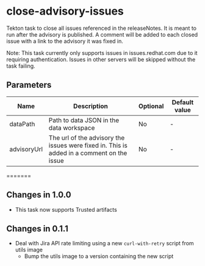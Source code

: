# close-advisory-issues

Tekton task to close all issues referenced in the releaseNotes. It is meant to run after the advisory is published.
A comment will be added to each closed issue with a link to the advisory it was fixed in.

Note: This task currently only supports issues in issues.redhat.com due to it requiring authentication.
Issues in other servers will be skipped without the task failing.

## Parameters

| Name        | Description                                                                               | Optional | Default value |
|-------------|-------------------------------------------------------------------------------------------|----------|---------------|
| dataPath    | Path to data JSON in the data workspace                                                   | No       | -             |
| advisoryUrl | The url of the advisory the issues were fixed in. This is added in a comment on the issue | No       | -             |

=======
## Changes in 1.0.0
* This task now supports Trusted artifacts

## Changes in 0.1.1
* Deal with Jira API rate limiting using a new `curl-with-retry` script from utils image
  * Bump the utils image to a version containing the new script

